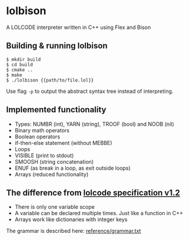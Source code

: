 # lolbison

A LOLCODE interpreter written in C++ using Flex and Bison

## Building & running lolbison

```
$ mkdir build
$ cd build
$ cmake ..
$ make
$ ./lolbison {{path/to/file.lol}}
```

Use flag `-p` to output the abstract syntax tree instead of interpreting.

## Implemented functionality

- Types: NUMBR (int), YARN (string), TROOF (bool) and NOOB (nil)
- Binary math operators
- Boolean operators
- if-then-else statement (without MEBBE)
- Loops
- VISIBLE (print to stdout)
- SMOOSH (string concatenation)
- ENUF (as break in a loop, as exit outside loops)
- Arrays (reduced functionality)

## The difference from [lolcode specification v1.2](https://github.com/justinmeza/lolcode-spec/blob/master/v1.2/lolcode-spec-v1.2.md)

- There is only one variable scope
- A variable can be declared multiple times. Just like a function in C++
- Arrays work like dictionaries with integer keys

The grammar is described here: [reference/grammar.txt](reference/grammar.txt)
